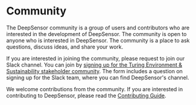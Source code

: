 # Community

The DeepSensor community is a group of users and contributors who are interested in the development of DeepSensor. The community is open to anyone who is interested in DeepSensor. The community is a place to ask questions, discuss ideas, and share your work.

If you are interested in joining the community, please request to join our Slack channel. You can join by [signing up for the Turing Environment & Sustainability stakeholder community](https://forms.office.com/pages/responsepage.aspx?id=p_SVQ1XklU-Knx-672OE-ZmEJNLHTHVFkqQ97AaCfn9UMTZKT1IwTVhJRE82UjUzMVE2MThSOU5RMC4u). The form includes a question on signing up for the Slack team, where you can find DeepSensor's channel.

We welcome contributions from the community. If you are interested in contributing to DeepSensor, please read the [Contributing Guide](./contributing.md).
